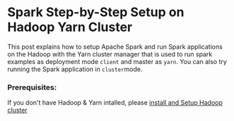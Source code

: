 # Spark Step-by-Step Setup on Hadoop Yarn Cluster

This post explains how to setup Apache Spark and run Spark applications on the Hadoop with the Yarn cluster manager that is used to run spark examples as deployment mode <code>client</code> and master as <code>yarn</code>. You can also try running the Spark application in <code>cluster</code>mode.

### Prerequisites:

If you don't have Hadoop & Yarn intalled, please [install and Setup Hadoop cluster]()
